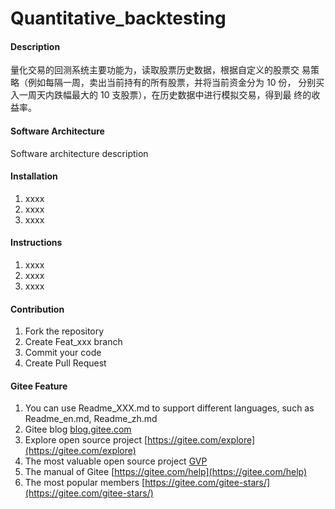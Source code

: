 # Quantitative_backtesting

#### Description
量化交易的回测系统主要功能为，读取股票历史数据，根据自定义的股票交
易策略（例如每隔一周，卖出当前持有的所有股票，并将当前资金分为 10 份，
分别买入一周天内跌幅最大的 10 支股票），在历史数据中进行模拟交易，得到最
终的收益率。

#### Software Architecture
Software architecture description

#### Installation

1.  xxxx
2.  xxxx
3.  xxxx

#### Instructions

1.  xxxx
2.  xxxx
3.  xxxx

#### Contribution

1.  Fork the repository
2.  Create Feat_xxx branch
3.  Commit your code
4.  Create Pull Request


#### Gitee Feature

1.  You can use Readme\_XXX.md to support different languages, such as Readme\_en.md, Readme\_zh.md
2.  Gitee blog [blog.gitee.com](https://blog.gitee.com)
3.  Explore open source project [https://gitee.com/explore](https://gitee.com/explore)
4.  The most valuable open source project [GVP](https://gitee.com/gvp)
5.  The manual of Gitee [https://gitee.com/help](https://gitee.com/help)
6.  The most popular members  [https://gitee.com/gitee-stars/](https://gitee.com/gitee-stars/)
